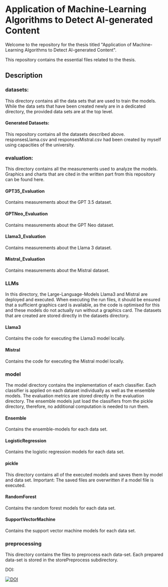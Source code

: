 # Application of Machine-Learning Algorithms to Detect AI-generated Content

  

Welcome to the repository for the thesis titled "Application of Machine-Learning Algorithms to Detect AI-generated Content".

This repository contains the essential files related to the thesis.

  

## Description

### datasets:
This directory contains all the data sets that are used to train the models. While the data sets that have been created newly are in a dedicated directory, the provided data sets are at the top level. 
  #### Generated Datasets:
  This repository contains all the datasets described above. responsesLlama.csv and responsesMistral.csv had been created by myself using capacities of the university. 

### evaluation: 
This directory contains all the measurements used to analyze the models. Graphics  and charts that are cited in the written part from this repository can be found here. 
  #### GPT35_Evaluation
  Contains measurements about the GPT 3.5 dataset.
  #### GPTNeo_Evaluation
  Contains measurements about the GPT Neo dataset.
  #### Llama3_Evaluation
  Contains measurements about the Llama 3 dataset.
  #### Mistral_Evaluation
  Contains measurements about the Mistral dataset.

### LLMs
In this directory, the Large-Language-Models Llama3 and Mistral are deployed and executed. When executing the run files, it should be ensured that a sufficient graphics card is available, as the code is optimised for this and these models do not actually run without a graphics card. The datasets that are created are stored directly in the datasets directory.
  #### Llama3
  Contains the code for executing the Llama3 model locally. 
  #### Mistral
  Contains the code for executing the Mistral model locally. 

### model
The model directory contains the implementation of each classifier. Each classifier is applied on each dataset individually as well as the ensemble models. The evaluation metrics are stored directly in the evaluation directory. The ensemble models just load the classifiers from the pickle directory, therefore, no additional computation is needed to run them.
  #### Ensemble
  Contains the ensemble-models for each data set.
  #### LogisticRegression
  Contains the logistic regression models for each data set.
  #### pickle
  This directory contains all of the executed models and saves them by model and data set. Important: The saved files are overwritten if a model file is executed. 
  #### RandomForest
  Contains the random forest models for each data set.
  #### SupportVectorMachine
  Contains the support vector machine models for each data set.
  

### preprocessing
This directory contains the files to preprocess each data-set. Each prepared data-set is stored in the storePreprocess subdirectory. 

DOI:

[![DOI](https://zenodo.org/badge/797248220.svg)](https://zenodo.org/doi/10.5281/zenodo.11408376)
